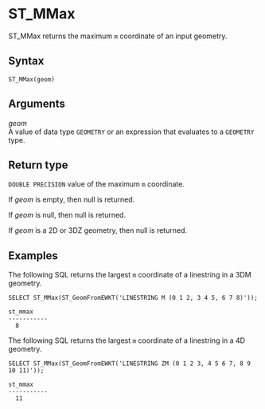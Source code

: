 # ST\_MMax<a name="ST_MMax-function"></a>

ST\_MMax returns the maximum `m` coordinate of an input geometry\. 

## Syntax<a name="ST_MMax-function-syntax"></a>

```
ST_MMax(geom)
```

## Arguments<a name="ST_MMax-function-arguments"></a>

 *geom*   
A value of data type `GEOMETRY` or an expression that evaluates to a `GEOMETRY` type\. 

## Return type<a name="ST_MMax-function-return"></a>

`DOUBLE PRECISION` value of the maximum `m` coordinate\.

If *geom* is empty, then null is returned\. 

If *geom* is null, then null is returned\. 

If *geom* is a 2D or 3DZ geometry, then null is returned\. 

## Examples<a name="ST_MMax-function-examples"></a>

The following SQL returns the largest `m` coordinate of a linestring in a 3DM geometry\. 

```
SELECT ST_MMax(ST_GeomFromEWKT('LINESTRING M (0 1 2, 3 4 5, 6 7 8)'));
```

```
st_mmax
-----------
  8
```

The following SQL returns the largest `m` coordinate of a linestring in a 4D geometry\. 

```
SELECT ST_MMax(ST_GeomFromEWKT('LINESTRING ZM (0 1 2 3, 4 5 6 7, 8 9 10 11)'));
```

```
st_mmax
-----------
  11
```
